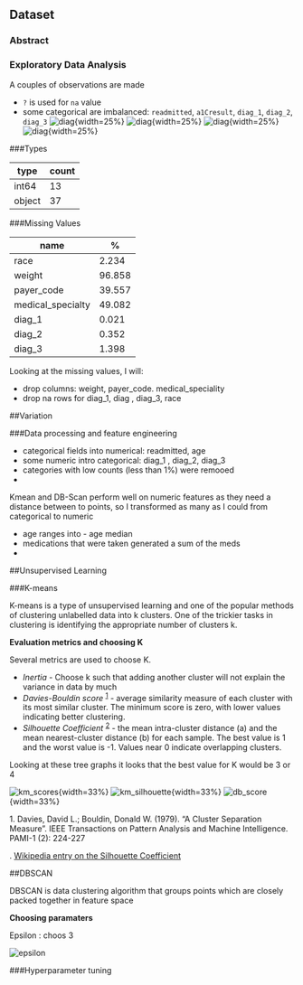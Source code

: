 ## Dataset

### Abstract

### Exploratory Data Analysis

A couples of observations are made

- `?` is used for `na` value
- some categorical are imbalanced:  `readmitted`, `a1Cresult`, `diag_1`, `diag_2`, `diag_3`
![diag](./img/bad_categ_diag_1.png){width=25%} ![diag](./img/bad_diag_2.png){width=25%} ![diag](./img/bad_diag3.png){width=25%} ![diag](./img/bad_glu_serum.png){width=25%}



###Types

| type   | count |
|--------|-------|
| int64  | 13    |
| object | 37    |




###Missing Values

| name              |   %    |
|-------------------|--------|
| race              | 2.234  |
| weight            | 96.858 |
| payer_code        | 39.557 |
| medical_specialty | 49.082 |
| diag_1            | 0.021  |
| diag_2            | 0.352  |
| diag_3            | 1.398  |

Looking at the missing values, I will:

 - drop columns: weight, payer_code. medical_speciality
 - drop na rows for diag_1, diag , diag_3, race 
 
 
##Variation 
 
  
 
###Data processing and feature engineering
 
- categorical fields into numerical: readmitted, age
- some numeric intro categorical: diag_1 , diag_2, diag_3
- categories with low counts (less than 1%) were remooed
-   

Kmean and DB-Scan perform well on numeric features as they need a distance between to points,  so I transformed as many as I could from categorical to numeric

- age ranges into - age median
- medications that were taken generated a sum of the meds 
-  
 
 
 
 
##Unsupervised Learning

###K-means 

K-means is a type of unsupervised learning and one of the popular methods of clustering unlabelled data into k clusters. One of the trickier tasks in clustering is identifying the appropriate number of clusters k.


**Evaluation metrics and choosing K**

Several metrics are used to choose K. 

- *Inertia* - Choose k such that adding another cluster will not explain the variance in data by much  
- *Davies-Bouldin score* <sup>[1](#myfootnote1)</sup>  -  average similarity measure of each cluster with its most similar cluster. The minimum score is zero, with lower values indicating better clustering.
- *Silhouette Coefficient* <sup>[2](#myfootnote2)</sup> -  the mean intra-cluster distance (a) and the mean nearest-cluster distance (b) for each sample. The best value is 1 and the worst value is -1. Values near 0 indicate overlapping clusters.

Looking at these tree graphs it looks that the best value for K  would be 3 or 4


![km_scores](./img/km_scores_km_scores.png){width=33%}  ![km_silhouette](./img/km_scores_km_silhouette.png){width=33%} ![db_score](./img/km_scores_db_score.png){width=33%} 




<a name="myfootnote1">1</a>. Davies, David L.; Bouldin, Donald W. (1979). “A Cluster Separation Measure”. IEEE Transactions on Pattern Analysis and Machine Intelligence. PAMI-1 (2): 224-227

<a name="myfootnote2"></a>. [Wikipedia entry on the Silhouette Coefficient](https://en.wikipedia.org/wiki/Silhouette_(clustering))



##DBSCAN


DBSCAN is data clustering algorithm that groups points which are closely packed together in feature space

**Choosing paramaters**


Epsilon : choos 3

![epsilon](./img/epsilon.png)


###Hyperparameter tuning



 